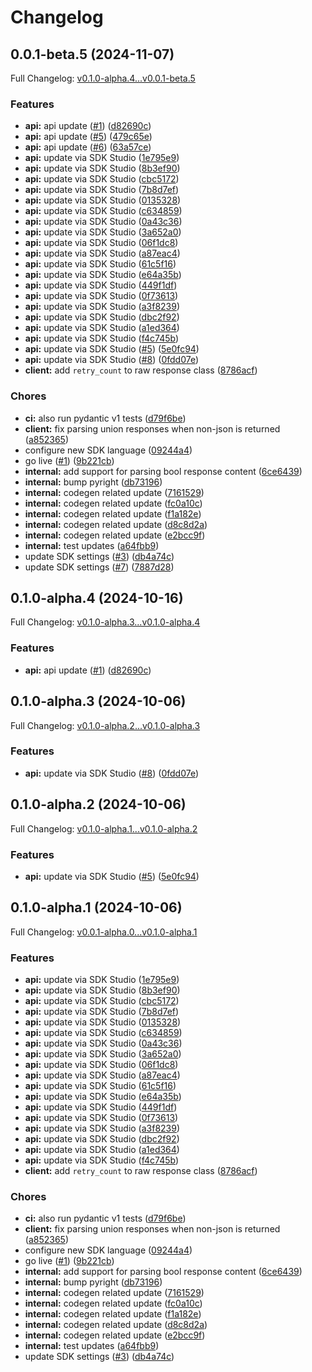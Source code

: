 # Changelog

## 0.0.1-beta.5 (2024-11-07)

Full Changelog: [v0.1.0-alpha.4...v0.0.1-beta.5](https://github.com/steel-dev/steel-python/compare/v0.1.0-alpha.4...v0.0.1-beta.5)

### Features

* **api:** api update ([#1](https://github.com/steel-dev/steel-python/issues/1)) ([d82690c](https://github.com/steel-dev/steel-python/commit/d82690c0b78183154ee71e90815f8b1a721063ea))
* **api:** api update ([#5](https://github.com/steel-dev/steel-python/issues/5)) ([479c65e](https://github.com/steel-dev/steel-python/commit/479c65e8d3cac5a4f85454f6aff3406e66da734b))
* **api:** api update ([#6](https://github.com/steel-dev/steel-python/issues/6)) ([63a57ce](https://github.com/steel-dev/steel-python/commit/63a57cee05206144623ac592ef97c5955093de8c))
* **api:** update via SDK Studio ([1e795e9](https://github.com/steel-dev/steel-python/commit/1e795e98b6aab5788a432c48722dac051b67d0fe))
* **api:** update via SDK Studio ([8b3ef90](https://github.com/steel-dev/steel-python/commit/8b3ef90ad0d0798dec9459fe833ef83303610c20))
* **api:** update via SDK Studio ([cbc5172](https://github.com/steel-dev/steel-python/commit/cbc51725f751eafac1571b97228a0dfe3b373591))
* **api:** update via SDK Studio ([7b8d7ef](https://github.com/steel-dev/steel-python/commit/7b8d7ef51e06614fa32b418ac7f43834ede2b02e))
* **api:** update via SDK Studio ([0135328](https://github.com/steel-dev/steel-python/commit/01353289da6794a0969671adbceac5b05e2aa5fd))
* **api:** update via SDK Studio ([c634859](https://github.com/steel-dev/steel-python/commit/c6348592bba828b1f826dac029d4de7166a0df50))
* **api:** update via SDK Studio ([0a43c36](https://github.com/steel-dev/steel-python/commit/0a43c360499418b59b30d58efbd5c966786eebfd))
* **api:** update via SDK Studio ([3a652a0](https://github.com/steel-dev/steel-python/commit/3a652a052af5012743e60bc4b9e471e3b7d8d869))
* **api:** update via SDK Studio ([06f1dc8](https://github.com/steel-dev/steel-python/commit/06f1dc8449e5d30a64c61697d17fb6fc66985322))
* **api:** update via SDK Studio ([a87eac4](https://github.com/steel-dev/steel-python/commit/a87eac41d59bde68e68205600cd4d312391d726f))
* **api:** update via SDK Studio ([61c5f16](https://github.com/steel-dev/steel-python/commit/61c5f168e412bf5449fd32dbb11ccb6c8ddb6f34))
* **api:** update via SDK Studio ([e64a35b](https://github.com/steel-dev/steel-python/commit/e64a35b2e9003ed375618bd9edad5f47fe6f271c))
* **api:** update via SDK Studio ([449f1df](https://github.com/steel-dev/steel-python/commit/449f1dfe6371c687182cb37d3769b36789fbba09))
* **api:** update via SDK Studio ([0f73613](https://github.com/steel-dev/steel-python/commit/0f7361350eef43be2997a8350eab56029ec5de1d))
* **api:** update via SDK Studio ([a3f8239](https://github.com/steel-dev/steel-python/commit/a3f8239216c6069cdad9032325e57b2eed033659))
* **api:** update via SDK Studio ([dbc2f92](https://github.com/steel-dev/steel-python/commit/dbc2f92ee66b004c7298816d5d09d320bf49017b))
* **api:** update via SDK Studio ([a1ed364](https://github.com/steel-dev/steel-python/commit/a1ed364ea8ae379fb1678adcbdf641f09cc2c147))
* **api:** update via SDK Studio ([f4c745b](https://github.com/steel-dev/steel-python/commit/f4c745b74dba6999e2eea4e6638e35c747b8445f))
* **api:** update via SDK Studio ([#5](https://github.com/steel-dev/steel-python/issues/5)) ([5e0fc94](https://github.com/steel-dev/steel-python/commit/5e0fc948e5ce326fd5bf4c1f8290715112dae22b))
* **api:** update via SDK Studio ([#8](https://github.com/steel-dev/steel-python/issues/8)) ([0fdd07e](https://github.com/steel-dev/steel-python/commit/0fdd07e29f37234d714b07ce83ea8148ca9cffcb))
* **client:** add `retry_count` to raw response class ([8786acf](https://github.com/steel-dev/steel-python/commit/8786acf5086db76769d7a10eeee2394bca82e15b))


### Chores

* **ci:** also run pydantic v1 tests ([d79f6be](https://github.com/steel-dev/steel-python/commit/d79f6be414bcfd88694fd0f7c69bc5e12ad8e666))
* **client:** fix parsing union responses when non-json is returned ([a852365](https://github.com/steel-dev/steel-python/commit/a85236511a936a32ca615eab90a3c132e2a65e7b))
* configure new SDK language ([09244a4](https://github.com/steel-dev/steel-python/commit/09244a41af0bd482602baec0d965c01565cb14fa))
* go live ([#1](https://github.com/steel-dev/steel-python/issues/1)) ([9b221cb](https://github.com/steel-dev/steel-python/commit/9b221cb86247911a7917518478e17f3ed605d5d2))
* **internal:** add support for parsing bool response content ([6ce6439](https://github.com/steel-dev/steel-python/commit/6ce643954e33f0b36589d20325f660ef6bd7920d))
* **internal:** bump pyright ([db73196](https://github.com/steel-dev/steel-python/commit/db73196aadb340c6685519ca78500586ffa709ca))
* **internal:** codegen related update ([7161529](https://github.com/steel-dev/steel-python/commit/71615290c3c33d5aebb6076a342348d0868ed7e8))
* **internal:** codegen related update ([fc0a10c](https://github.com/steel-dev/steel-python/commit/fc0a10cf8282f03d6ba8c0a74190169424e56b04))
* **internal:** codegen related update ([f1a182e](https://github.com/steel-dev/steel-python/commit/f1a182e112585a5b7f768a55ce510c85baca4a46))
* **internal:** codegen related update ([d8c8d2a](https://github.com/steel-dev/steel-python/commit/d8c8d2ad302d41f083452b83e7b1361fa595e7d0))
* **internal:** codegen related update ([e2bcc9f](https://github.com/steel-dev/steel-python/commit/e2bcc9fd41f0400ccd4433deb7674f4b0786e2b0))
* **internal:** test updates ([a64fbb9](https://github.com/steel-dev/steel-python/commit/a64fbb984f790e95f8d7da963fbf70889f23887a))
* update SDK settings ([#3](https://github.com/steel-dev/steel-python/issues/3)) ([db4a74c](https://github.com/steel-dev/steel-python/commit/db4a74cbf541d0277c7e62c32320ea90558e56de))
* update SDK settings ([#7](https://github.com/steel-dev/steel-python/issues/7)) ([7887d28](https://github.com/steel-dev/steel-python/commit/7887d287a780d4930c71e223f653860cae64974e))

## 0.1.0-alpha.4 (2024-10-16)

Full Changelog: [v0.1.0-alpha.3...v0.1.0-alpha.4](https://github.com/steel-dev/steel-python/compare/v0.1.0-alpha.3...v0.1.0-alpha.4)

### Features

* **api:** api update ([#1](https://github.com/steel-dev/steel-python/issues/1)) ([d82690c](https://github.com/steel-dev/steel-python/commit/d82690c0b78183154ee71e90815f8b1a721063ea))

## 0.1.0-alpha.3 (2024-10-06)

Full Changelog: [v0.1.0-alpha.2...v0.1.0-alpha.3](https://github.com/0xnenlabs/steel-python/compare/v0.1.0-alpha.2...v0.1.0-alpha.3)

### Features

* **api:** update via SDK Studio ([#8](https://github.com/0xnenlabs/steel-python/issues/8)) ([0fdd07e](https://github.com/0xnenlabs/steel-python/commit/0fdd07e29f37234d714b07ce83ea8148ca9cffcb))

## 0.1.0-alpha.2 (2024-10-06)

Full Changelog: [v0.1.0-alpha.1...v0.1.0-alpha.2](https://github.com/0xnenlabs/steel-python/compare/v0.1.0-alpha.1...v0.1.0-alpha.2)

### Features

* **api:** update via SDK Studio ([#5](https://github.com/0xnenlabs/steel-python/issues/5)) ([5e0fc94](https://github.com/0xnenlabs/steel-python/commit/5e0fc948e5ce326fd5bf4c1f8290715112dae22b))

## 0.1.0-alpha.1 (2024-10-06)

Full Changelog: [v0.0.1-alpha.0...v0.1.0-alpha.1](https://github.com/0xnenlabs/steel-python/compare/v0.0.1-alpha.0...v0.1.0-alpha.1)

### Features

* **api:** update via SDK Studio ([1e795e9](https://github.com/0xnenlabs/steel-python/commit/1e795e98b6aab5788a432c48722dac051b67d0fe))
* **api:** update via SDK Studio ([8b3ef90](https://github.com/0xnenlabs/steel-python/commit/8b3ef90ad0d0798dec9459fe833ef83303610c20))
* **api:** update via SDK Studio ([cbc5172](https://github.com/0xnenlabs/steel-python/commit/cbc51725f751eafac1571b97228a0dfe3b373591))
* **api:** update via SDK Studio ([7b8d7ef](https://github.com/0xnenlabs/steel-python/commit/7b8d7ef51e06614fa32b418ac7f43834ede2b02e))
* **api:** update via SDK Studio ([0135328](https://github.com/0xnenlabs/steel-python/commit/01353289da6794a0969671adbceac5b05e2aa5fd))
* **api:** update via SDK Studio ([c634859](https://github.com/0xnenlabs/steel-python/commit/c6348592bba828b1f826dac029d4de7166a0df50))
* **api:** update via SDK Studio ([0a43c36](https://github.com/0xnenlabs/steel-python/commit/0a43c360499418b59b30d58efbd5c966786eebfd))
* **api:** update via SDK Studio ([3a652a0](https://github.com/0xnenlabs/steel-python/commit/3a652a052af5012743e60bc4b9e471e3b7d8d869))
* **api:** update via SDK Studio ([06f1dc8](https://github.com/0xnenlabs/steel-python/commit/06f1dc8449e5d30a64c61697d17fb6fc66985322))
* **api:** update via SDK Studio ([a87eac4](https://github.com/0xnenlabs/steel-python/commit/a87eac41d59bde68e68205600cd4d312391d726f))
* **api:** update via SDK Studio ([61c5f16](https://github.com/0xnenlabs/steel-python/commit/61c5f168e412bf5449fd32dbb11ccb6c8ddb6f34))
* **api:** update via SDK Studio ([e64a35b](https://github.com/0xnenlabs/steel-python/commit/e64a35b2e9003ed375618bd9edad5f47fe6f271c))
* **api:** update via SDK Studio ([449f1df](https://github.com/0xnenlabs/steel-python/commit/449f1dfe6371c687182cb37d3769b36789fbba09))
* **api:** update via SDK Studio ([0f73613](https://github.com/0xnenlabs/steel-python/commit/0f7361350eef43be2997a8350eab56029ec5de1d))
* **api:** update via SDK Studio ([a3f8239](https://github.com/0xnenlabs/steel-python/commit/a3f8239216c6069cdad9032325e57b2eed033659))
* **api:** update via SDK Studio ([dbc2f92](https://github.com/0xnenlabs/steel-python/commit/dbc2f92ee66b004c7298816d5d09d320bf49017b))
* **api:** update via SDK Studio ([a1ed364](https://github.com/0xnenlabs/steel-python/commit/a1ed364ea8ae379fb1678adcbdf641f09cc2c147))
* **api:** update via SDK Studio ([f4c745b](https://github.com/0xnenlabs/steel-python/commit/f4c745b74dba6999e2eea4e6638e35c747b8445f))
* **client:** add `retry_count` to raw response class ([8786acf](https://github.com/0xnenlabs/steel-python/commit/8786acf5086db76769d7a10eeee2394bca82e15b))


### Chores

* **ci:** also run pydantic v1 tests ([d79f6be](https://github.com/0xnenlabs/steel-python/commit/d79f6be414bcfd88694fd0f7c69bc5e12ad8e666))
* **client:** fix parsing union responses when non-json is returned ([a852365](https://github.com/0xnenlabs/steel-python/commit/a85236511a936a32ca615eab90a3c132e2a65e7b))
* configure new SDK language ([09244a4](https://github.com/0xnenlabs/steel-python/commit/09244a41af0bd482602baec0d965c01565cb14fa))
* go live ([#1](https://github.com/0xnenlabs/steel-python/issues/1)) ([9b221cb](https://github.com/0xnenlabs/steel-python/commit/9b221cb86247911a7917518478e17f3ed605d5d2))
* **internal:** add support for parsing bool response content ([6ce6439](https://github.com/0xnenlabs/steel-python/commit/6ce643954e33f0b36589d20325f660ef6bd7920d))
* **internal:** bump pyright ([db73196](https://github.com/0xnenlabs/steel-python/commit/db73196aadb340c6685519ca78500586ffa709ca))
* **internal:** codegen related update ([7161529](https://github.com/0xnenlabs/steel-python/commit/71615290c3c33d5aebb6076a342348d0868ed7e8))
* **internal:** codegen related update ([fc0a10c](https://github.com/0xnenlabs/steel-python/commit/fc0a10cf8282f03d6ba8c0a74190169424e56b04))
* **internal:** codegen related update ([f1a182e](https://github.com/0xnenlabs/steel-python/commit/f1a182e112585a5b7f768a55ce510c85baca4a46))
* **internal:** codegen related update ([d8c8d2a](https://github.com/0xnenlabs/steel-python/commit/d8c8d2ad302d41f083452b83e7b1361fa595e7d0))
* **internal:** codegen related update ([e2bcc9f](https://github.com/0xnenlabs/steel-python/commit/e2bcc9fd41f0400ccd4433deb7674f4b0786e2b0))
* **internal:** test updates ([a64fbb9](https://github.com/0xnenlabs/steel-python/commit/a64fbb984f790e95f8d7da963fbf70889f23887a))
* update SDK settings ([#3](https://github.com/0xnenlabs/steel-python/issues/3)) ([db4a74c](https://github.com/0xnenlabs/steel-python/commit/db4a74cbf541d0277c7e62c32320ea90558e56de))
